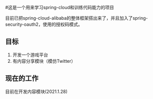 #这是一个用来学习spring-cloud和训练代码能力的项目

目前已把spring-cloud-alibaba的整体框架搭出来了，并且加入了spring-security-oauth2，使用的授权码模式。
## 目标
1. 开发一个游戏平台
2. 有内容分享模块（模仿Twitter）    

## 现在的工作
目前在开发内容模块(2021.1.28)